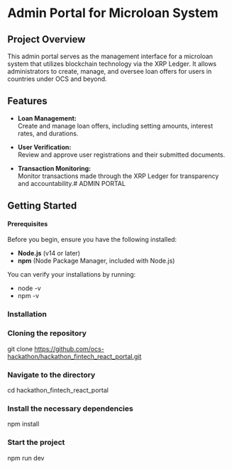 # Admin Portal for Microloan System

## Project Overview

This admin portal serves as the management interface for a microloan system that utilizes blockchain technology via the XRP Ledger. It allows administrators to create, manage, and oversee loan offers for users in countries under OCS and beyond.

## Features

- **Loan Management:**  
  Create and manage loan offers, including setting amounts, interest rates, and durations.

- **User Verification:**  
  Review and approve user registrations and their submitted documents.

- **Transaction Monitoring:**  
  Monitor transactions made through the XRP Ledger for transparency and accountability.# ADMIN PORTAL
## Getting Started

#### Prerequisites

Before you begin, ensure you have the following installed:

- **Node.js** (v14 or later)
- **npm** (Node Package Manager, included with Node.js)

You can verify your installations by running:
- node -v
- npm -v
### Installation
### Cloning the repository 
git clone https://github.com/ocs-hackathon/hackathon_fintech_react_portal.git
### Navigate to the directory 
cd hackathon_fintech_react_portal
### Install the necessary dependencies 
npm install 
### Start the project
npm run dev

